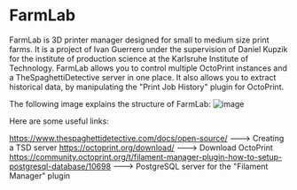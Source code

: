 # FarmLab
FarmLab is 3D printer manager designed for small to medium size print farms. It is a project of Ivan Guerrero under the supervision of Daniel Kupzik for the institute of production science at the Karlsruhe Institute of Technology. 
FarmLab allows you to control multiple OctoPrint instances and a TheSpaghettiDetective server in one place. It also allows you to extract historical data, by manipulating the "Print Job History" plugin for OctoPrint.

The following image explains the structure of FarmLab:
![image](https://user-images.githubusercontent.com/65133844/136449563-0941bda0-c0f9-489e-b50f-f0f31bc89cc3.png)

Here are some useful links:

https://www.thespaghettidetective.com/docs/open-source/ ---> Creating a TSD server
https://octoprint.org/download/ ---> Download OctoPrint
https://community.octoprint.org/t/filament-manager-plugin-how-to-setup-postgresql-database/10698 ---> PostgreSQL server for the "Filament Manager" plugin

